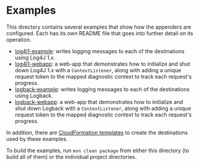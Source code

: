 # Examples

This directory contains several examples that show how the appenders are configured.
Each has its own README file that goes into further detail on its operation.

* [log4j1-example](log4j1-example): writes logging messages to each of the destinations
  using Log4J 1.x.
* [log4j1-webapp](log4j1-webapp): a web-app that demonstrates how to initialize and shut
  down Log4J 1.x with a `ContextListener`, along with adding a unique request token to
  the mapped diagnostic context to track each request's progress.
* [logback-example](logback-example): writes logging messages to each of the destinations
  using Logback.
* [logback-webapp](logback-webapp): a web-app that demonstrates how to initialize and shut
  down Logback with a `ContextListener`, along with adding a unique request token to the
  mapped diagnostic context to track each request's progress.

In addition, there are [CloudFormation templates](cloudformation) to create the destinations
used by these examples.

To build the examples, run `mvn clean package` from either this directory (to build all of
them) or the individual project directories.

